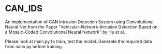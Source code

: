 # CAN_IDS

An implementation of CAN Intrusion Detection System using Convolutional Neural Net from the Paper "Vehicular-Network-Intrusion Detection Based on a Mosaic-Coded Convolutional Neural Network" by Hu et al.

Please look at main.py to train, test the model. Generate the required data from main.py before training.
